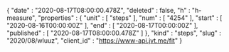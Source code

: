 {
  "date" : "2020-08-17T08:00:00.478Z",
  "deleted" : false,
  "h" : "h-measure",
  "properties" : {
    "unit" : [ "steps" ],
    "num" : [ "4254" ],
    "start" : [ "2020-08-16T00:00:00Z" ],
    "end" : [ "2020-08-17T00:00:00Z" ],
    "published" : [ "2020-08-17T08:00:00.478Z" ]
  },
  "kind" : "steps",
  "slug" : "2020/08/wluuz",
  "client_id" : "https://www-api.jvt.me/fit"
}

